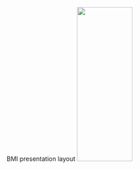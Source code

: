 BMI presentation layout 
<img src="https://github.com/Brunha/Portfolio/blob/main/MAUIApps/BMI/BMi.gif" width="50%" height="30%"/>
